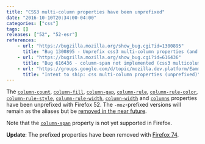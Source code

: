 ```yaml
---
title: "CSS3 multi-column properties have been unprefixed"
date: "2016-10-10T20:34:00-04:00"
categories: ["css"]
tags: []
releases: ["52", "52-esr"]
references:
    - url: "https://bugzilla.mozilla.org/show_bug.cgi?id=1300895"
      title: "Bug 1300895 - Unprefix css3 multi-column properties (and add back -moz prefixed versions as aliases, for now)"
    - url: "https://bugzilla.mozilla.org/show_bug.cgi?id=616436"
      title: "Bug 616436 - column-span not implemented (css3 multicolumn)"
    - url: "https://groups.google.com/d/topic/mozilla.dev.platform/EammrHjrCpw/discussion"
      title: "Intent to ship: css multi-column properties (unprefixed)"
---
```

The [`column-count`](https://developer.mozilla.org/docs/Web/CSS/column-count), [`column-fill`](https://developer.mozilla.org/docs/Web/CSS/column-fill), [`column-gap`](https://developer.mozilla.org/docs/Web/CSS/column-gap), [`column-rule`](https://developer.mozilla.org/docs/Web/CSS/column-rule), [`column-rule-color`](https://developer.mozilla.org/docs/Web/CSS/column-rule-color), [`column-rule-style`](https://developer.mozilla.org/docs/Web/CSS/column-rule-style), [`column-rule-width`](https://developer.mozilla.org/docs/Web/CSS/column-rule-width), [`column-width`](https://developer.mozilla.org/docs/Web/CSS/column-width) and [`columns`](https://developer.mozilla.org/docs/Web/CSS/columns) properties have been unprefixed with Firefox 52. The `-moz`-prefixed versions will remain as the aliases but be [removed in the near future](https://www.fxsitecompat.dev/en-CA/docs/2016/prefixed-css3-multi-column-properties-will-be-removed/).

Note that the [`column-span`](https://developer.mozilla.org/docs/Web/CSS/column-span) property is not yet supported in Firefox.

**Update**: The prefixed properties have been removed with [Firefox 74](https://www.fxsitecompat.dev/en-CA/docs/2020/prefixed-css-multi-column-properties-have-been-removed/).
